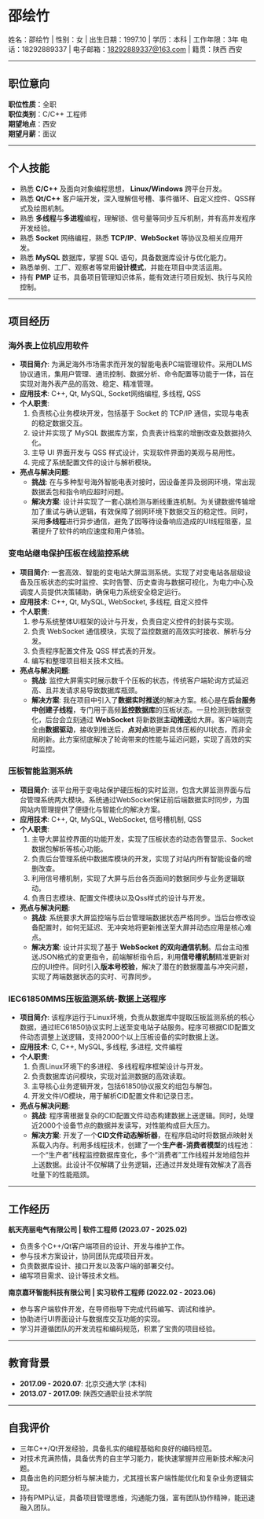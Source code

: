 # 邵绘竹

姓名：邵绘竹 | 性别：女 | 出生日期：1997.10 | 学历：本科 | 工作年限：3年
电话：18292889337 | 电子邮箱：18292889337@163.com | 籍贯：陕西 西安

---

## 职位意向

**职位性质**：全职  
**职位类别**：C/C++ 工程师  
**期望地点**：西安  
**期望月薪**：面议

---

## 个人技能

*   熟悉 **C/C++** 及面向对象编程思想， **Linux/Windows** 跨平台开发。
*   熟悉 **Qt/C++** 客户端开发，深入理解信号槽、事件循环、自定义控件、QSS样式及绘图机制。
*   熟悉 **多线程**与**多进程**编程，理解锁、信号量等同步互斥机制，并有高并发程序开发经验。
*   熟悉 **Socket** 网络编程，熟悉 **TCP/IP**、**WebSocket** 等协议及相关应用开发。
*   熟悉 **MySQL** 数据库，掌握 SQL 语句，具备数据库设计与优化能力。
*   熟悉单例、工厂、观察者等常用**设计模式**，并能在项目中灵活运用。
*   持有 **PMP** 证书，具备项目管理知识体系，能有效进行项目规划、执行与风险控制。

---

## 项目经历

### 海外表上位机应用软件

*   **项目简介**: 为满足海外市场需求而开发的智能电表PC端管理软件。采用DLMS协议通讯，集用户管理、通讯控制、数据分析、命令配置等功能于一体，旨在实现对海外表产品的高效、稳定、精准管理。
*   **应用技术**: C++, Qt, MySQL, Socket网络编程, 多线程, QSS
*   **个人职责**:
    1.  负责核心业务模块开发，包括基于 Socket 的 TCP/IP 通信，实现与电表的稳定数据交互。
    2.  设计并实现了 MySQL 数据库方案，负责表计档案的增删改查及数据持久化。
    3.  主导 UI 界面开发与 QSS 样式设计，实现软件界面的美观与易用性。
    4.  完成了系统配置文件的设计与解析模块。
*   **亮点与解决问题**:
    *   **挑战**: 在与多种型号海外智能电表对接时，因设备差异及弱网环境，常出现数据丢包和指令响应超时问题。
    *   **解决方案**: 设计并实现了一套心跳检测与断线重连机制。为关键数据传输增加了重试与确认逻辑，有效保障了弱网环境下数据交互的稳定性。同时，采用**多线程**进行异步通信，避免了因等待设备响应造成的UI线程阻塞，显著提升了软件的响应速度和用户体验。

### 变电站继电保护压板在线监控系统

*   **项目简介**: 一套高效、智能的变电站大屏监测系统。实现了对变电站各层级设备及压板状态的实时监控、实时告警、历史查询与数据可视化，为电力中心及调度人员提供决策辅助，确保电力系统安全稳定运行。
*   **应用技术**: C++, Qt, MySQL, WebSocket, 多线程, 自定义控件
*   **个人职责**:
    1.  参与系统整体UI框架的设计与开发，负责自定义控件的封装与实现。
    2.  负责 WebSocket 通信模块，实现了监控数据的高效实时接收、解析与分发。
    3.  负责程序配置文件及 QSS 样式表的开发。
    4.  编写和整理项目相关技术文档。
*   **亮点与解决问题**:
    *   **挑战**: 监控大屏需实时展示数千个压板的状态，传统客户端轮询方式延迟高、且并发请求易导致数据库瓶颈。
    *   **解决方案**: 我在项目中引入了**数据实时推送**的解决方案。核心是在**后台服务中创建子线程**，专门用于高频**监控数据库**的压板状态。一旦检测到数据变化，后台会立刻通过 **WebSocket** 将新数据**主动推送**给大屏。客户端则完全由**数据驱动**，接收到推送后，**点对点**地更新具体压板的UI状态，而非全局刷新。此方案彻底解决了轮询带来的性能与延迟问题，实现了高效的实时监控。

### 压板智能监测系统

*   **项目简介**: 该平台用于变电站保护硬压板的实时监测，包含大屏监测界面与后台管理系统两大模块。系统通过WebSocket保证前后端数据实时同步，为国网站内管理提供了便捷化与智能化的解决方案。
*   **应用技术**: C++, Qt, MySQL, WebSocket, 信号槽机制, QSS
*   **个人职责**:
    1.  主导大屏监控界面的功能开发，实现了压板状态的动态告警显示、Socket数据包解析等核心功能。
    2.  负责后台管理系统中数据库模块的开发，实现了对站内所有智能设备的增删改查。
    3.  利用信号槽机制，实现了大屏与后台各页面间的数据同步与业务逻辑联动。
    4.  负责日志模块、配置文件模块以及Qss样式的设计与开发。
*   **亮点与解决问题**:
    *   **挑战**: 系统要求大屏监控端与后台管理端数据状态严格同步。当后台修改设备配置时，如何无延迟、无冲突地将更新推送至大屏并动态应用是核心难点。
    *   **解决方案**: 设计并实现了基于 **WebSocket 的双向通信机制**。后台主动推送JSON格式的变更指令，前端解析指令后，利用**信号槽机制**精准更新对应的UI控件。同时引入**版本号校验**，解决了潜在的数据覆盖与冲突问题，实现了两端数据状态的实时、可靠同步。

### IEC61850MMS压板监测系统-数据上送程序

*   **项目简介**: 该程序运行于Linux环境，负责从数据库中提取压板监测系统的核心数据，通过IEC61850协议实时上送至变电站子站服务。程序可根据CID配置文件动态调整上送逻辑，支持2000个以上压板设备的实时数据上送。
*   **应用技术**: C, C++, MySQL, 多线程, 多进程, 文件编程
*   **个人职责**:
    1.  负责Linux环境下的多进程、多线程程序框架设计与开发。
    2.  负责数据库访问模块，实现对监测数据的高效读取。
    3.  主导核心业务逻辑开发，包括61850协议报文的组包与解包。
    4.  开发文件I/O模块，用于解析CID配置文件和记录日志。
*   **亮点与解决问题**:
    *   **挑战**: 程序需根据复杂的CID配置文件动态构建数据上送逻辑。同时，处理近2000个设备节点的数据并发读写，对性能构成巨大压力。
    *   **解决方案**: 开发了一个**CID文件动态解析器**，在程序启动时将数据点映射关系载入内存。利用多线程技术，创建了一个**生产者-消费者模型**的线程池：一个“生产者”线程监控数据库变化，多个“消费者”工作线程并发地组包并上送数据。此设计不仅解耦了业务逻辑，还通过并发处理有效解决了高吞吐量下的性能瓶颈。

---

## 工作经历

**航天亮丽电气有限公司 | 软件工程师 (2023.07 - 2025.02)**

*   负责多个C++/Qt客户端项目的设计、开发与维护工作。
*   参与技术方案设计，协同团队完成项目开发。
*   负责数据库设计、接口开发以及客户端的部署交付。
*   编写项目需求、设计等技术文档。

**南京嘉环智能科技有限公司 | 实习软件工程师 (2022.02 - 2023.06)**

*   参与客户端软件开发，在导师指导下完成代码编写、调试和维护。
*   协助进行UI界面设计与数据库交互功能的实现。
*   学习并遵循团队的开发流程和编码规范，积累了宝贵的项目经验。

---

## 教育背景

*   **2017.09 - 2020.07**: 北京交通大学 (本科)
*   **2013.07 - 2017.09**: 陕西交通职业技术学院

---

## 自我评价

*   三年C++/Qt开发经验，具备扎实的编程基础和良好的编码规范。
*   对技术充满热情，具备优秀的自主学习能力，能快速掌握并应用新技术解决问题。
*   具备出色的问题分析与解决能力，尤其擅长客户端性能优化和复杂业务逻辑实现。
*   持有PMP认证，具备项目管理思维，沟通能力强，富有团队协作精神，能迅速融入团队。